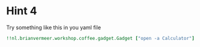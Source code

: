 # Hint 4

Try something like this in you yaml file 

```yaml
!!nl.brianvermeer.workshop.coffee.gadget.Gadget ["open -a Calculator"]
```